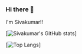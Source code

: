 ### Hi there 👋

I'm Sivakumar!!

[![Sivakumar's GitHub stats](https://github-readme-stats.vercel.app/api?username=sivakumar-sivaprakasam&langs_count=8&show_icons=true&theme=radical)]

[![Top Langs](https://github-readme-stats.vercel.app/api/top-langs/?username=sivakumar-sivaprakasam&langs_count=8&show_icons=true&theme=radical)]

<!--
**sivakumar-sivaprakasam/sivakumar-sivaprakasam** is a ✨ _special_ ✨ repository because its `README.md` (this file) appears on your GitHub profile.

Here are some ideas to get you started:

- 🔭 I’m currently working on ...
- 🌱 I’m currently learning ...
- 👯 I’m looking to collaborate on ...
- 🤔 I’m looking for help with ...
- 💬 Ask me about ...
- 📫 How to reach me: ...
- 😄 Pronouns: ...
- ⚡ Fun fact: ...
-->